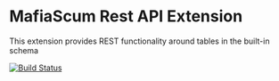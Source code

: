 # MafiaScum Rest API Extension
This extension provides REST functionality around tables in the built-in schema

[![Build Status](https://travis-ci.org/mafiascum/restApi.svg?branch=master)](https://travis-ci.org/mafiascum/restApi)